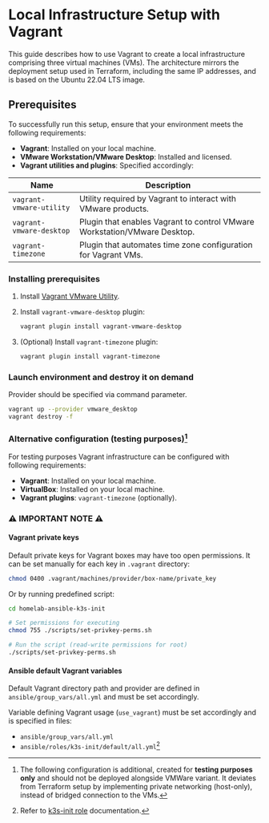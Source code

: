 # Local Infrastructure Setup with Vagrant

This guide describes how to use Vagrant to create a local infrastructure comprising three virtual machines (VMs). The architecture mirrors the deployment setup used in Terraform, including the same IP addresses, and is based on the Ubuntu 22.04 LTS image.

## Prerequisites

To successfully run this setup, ensure that your environment meets the following requirements:

- **Vagrant**: Installed on your local machine.
- **VMware Workstation/VMware Desktop**: Installed and licensed.
- **Vagrant utilities and plugins**: Specified accordingly:

| Name | Description |
| ------ | ----------- |
| `vagrant-vmware-utility` | Utility required by Vagrant to interact with VMware products. |
| `vagrant-vmware-desktop` | Plugin that enables Vagrant to control VMware Workstation/VMware Desktop. |
| `vagrant-timezone` | Plugin that automates time zone configuration for Vagrant VMs. |

### Installing prerequisites

1. Install [Vagrant VMware Utility](https://developer.hashicorp.com/vagrant/install/vmware).

2. Install `vagrant-vmware-desktop` plugin:
   ```bash
   vagrant plugin install vagrant-vmware-desktop
   ```
3. (Optional) Install `vagrant-timezone` plugin:
   ```bash
   vagrant plugin install vagrant-timezone
   ```

### Launch environment and destroy it on demand
Provider should be specified via command parameter.
```bash
vagrant up --provider vmware_desktop
vagrant destroy -f
```
### Alternative configuration (testing purposes)[^1]

[^1]: The following configuration is additional, created for **testing purposes only** and should not be deployed alongside VMWare variant. It deviates from Terraform setup by implementing private networking (host-only), instead of bridged connection to the VMs.

For testing purposes Vagrant infrastructure can be configured with following requirements:

- **Vagrant**: Installed on your local machine.
- **VirtualBox**: Installed on your local machine.
- **Vagrant plugins**: `vagrant-timezone` (optionally).

### ⚠️ IMPORTANT NOTE ⚠️

#### Vagrant private keys
Default private keys for Vagrant boxes may have too open permissions. It can be set manually for each key in `.vagrant` directory:
```bash
chmod 0400 .vagrant/machines/provider/box-name/private_key
```
Or by running predefined script:
```bash
cd homelab-ansible-k3s-init

# Set permissions for executing
chmod 755 ./scripts/set-privkey-perms.sh

# Run the script (read-write permissions for root)
./scripts/set-privkey-perms.sh
```

#### Ansible default Vagrant variables
Default Vagrant directory path and provider are defined in `ansible/group_vars/all.yml` and must be set accordingly.

Variable defining Vagrant usage (`use_vagrant`) must be set accordingly and is specified in files:
 - `ansible/group_vars/all.yml`
 - `ansible/roles/k3s-init/default/all.yml`[^2]

[^2]: Refer to [k3s-init role](../ansible/roles/k3s-init/README.md) documentation.
